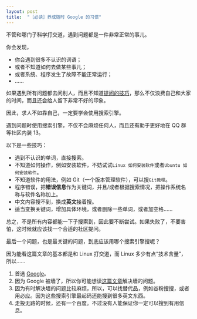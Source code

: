 ```yaml
---
layout: post
title:  "［必读］养成随时 Google 的习惯"
---
```


不管和哪门子科学打交道，遇到问题都是一件非常正常的事儿。

你会发现，

* 你会遇到很多不认识的词语；
* 或者不知道如何去做某些事儿；
* 或者系统、程序发生了故障不能正常运行；
* ……

如果遇到所有问题都去问别人，而且不知道[提问的技巧]({{site.baseurl}}/01/how-to-ask/)，那么不仅浪费自己和大家的时间，而且还会给人留下非常不好的印象。

因此，求人不如靠自己，一定要学会使用搜索引擎。

遇到问题时使用搜索引擎，不仅不会麻烦任何人，而且还有助于更好地在 QQ 群等社区内装 13。

以下是一些技巧：

* 遇到不认识的单词，直接搜索。
* 不知道如何操作，例如安装软件，不妨试试`Linux 如何安装软件`或者`Ubuntu 如何安装软件`。
* 不知道软件的用法，例如 Git（一个版本管理软件），可以搜`Git教程`。
* 程序错误，把**错误信息**作为关键词，并且/或者根据搜索情况，把操作系统名称与软件名称加上。
* 中文内容搜不到，换成**英文**接着搜。
* 适当变换关键词，增加具体环境，或者删除一些单词，或者加空格……

总之，不是所有内容都能一下子搜索到，因此要不断尝试。如果失败了，不要害怕，这时候就应该找一个合适的社区提问。

最后一个问题，也是最关键的问题，到底应该用哪个搜索引擎搜呢？

因为能看这篇文章的基本都是和 Linux 打交道，而 Linux 多少有点“技术含量”，所以……

1. 首选 [Google](https://www.google.com)。
2. 因为 Google 被墙了，所以你可能想读[这篇文章](https://vjudge1.github.io/2015/06/19/gfw)解决墙的问题。
3. 因为有时解决墙的问题比较麻烦，所以，可以找替代品，例如谷粉搜搜，或者用必应。因为这些搜索引擎最起码还能搜到很多英文东西。
4. 走投无路的时候，还有一个百度。不过没有人能保证你一定可以搜到有用信息。
